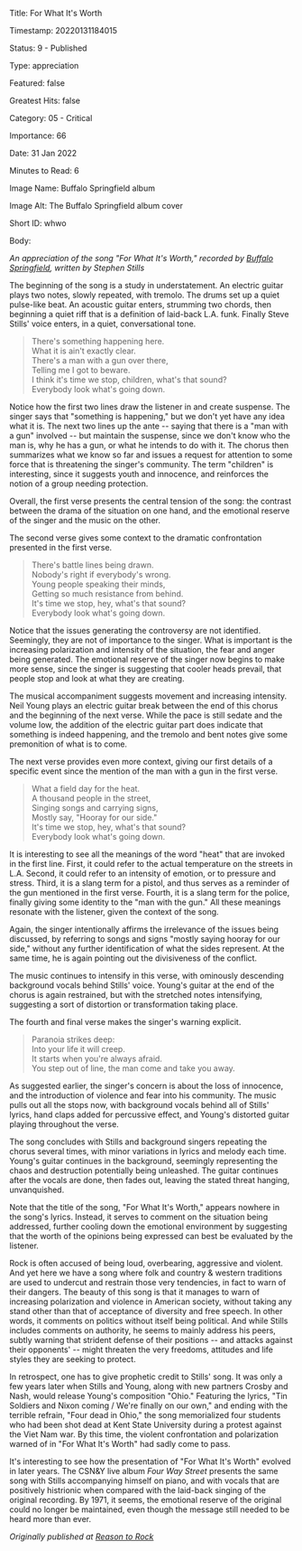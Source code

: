 Title:  For What It's Worth

Timestamp: 20220131184015

Status: 9 - Published

Type:   appreciation

Featured: false

Greatest Hits: false

Category: 05 - Critical

Importance: 66

Date:   31 Jan 2022

Minutes to Read: 6

Image Name: Buffalo Springfield album

Image Alt: The Buffalo Springfield album cover

Short ID: whwo

Body:

*An appreciation of the song "For What It's Worth," recorded by [Buffalo Springfield](https://reasontorock/artists/buffalo_springfield.html),  written by Stephen Stills*

The beginning of the song is a study in understatement. An electric guitar plays two notes, slowly repeated, with tremolo. The drums set up a quiet pulse-like beat. An acoustic guitar enters, strumming two chords, then beginning a quiet riff that is a definition of laid-back L.A. funk. Finally Steve Stills' voice enters, in a quiet, conversational tone.

> There's something happening here.  
> What it is ain't exactly clear.  
> There's a man with a gun over there,  
> Telling me I got to beware.  
> I think it's time we stop, children, what's that sound?  
> Everybody look what's going down.  

Notice how the first two lines draw the listener in and create suspense. The singer says that "something is happening," but we don't yet have any idea what it is. The next two lines up the ante -- saying that there is a "man with a gun" involved -- but maintain the suspense, since we don't know who the man is, why he has a gun, or what he intends to do with it. The chorus then summarizes what we know so far and issues a request for attention to some force that is threatening the singer's community. The term "children" is interesting, since it suggests youth and innocence, and reinforces the notion of a group needing protection. 

Overall, the first verse presents the central tension of the song: the contrast between the drama of the situation on one hand, and the emotional reserve of the singer and the music on the other. 

The second verse gives some context to the dramatic confrontation presented in the first verse. 

> There's battle lines being drawn.  
> Nobody's right if everybody's wrong.  
> Young people speaking their minds,  
> Getting so much resistance from behind.  
> It's time we stop, hey, what's that sound?  
> Everybody look what's going down.  

Notice that the issues generating the controversy are not identified. Seemingly, they are not of importance to the singer. What is important is the increasing polarization and intensity of the situation, the fear and anger being generated. The emotional reserve of the singer now begins to make more sense, since the singer is suggesting that cooler heads prevail, that people stop and look at what they are creating. 

The musical accompaniment suggests movement and increasing intensity. Neil Young plays an electric guitar break between the end of this chorus and the beginning of the next verse. While the pace is still sedate and the volume low, the addition of the electric guitar part does indicate that something is indeed happening, and the tremolo and bent notes give some premonition of what is to come. 

The next verse provides even more context, giving our first details of a specific event since the mention of the man with a gun in the first verse. 

> What a field day for the heat.  
> A thousand people in the street,  
> Singing songs and carrying signs,  
> Mostly say, "Hooray for our side."  
> It's time we stop, hey, what's that sound?  
> Everybody look what's going down.  

It is interesting to see all the meanings of the word "heat" that are invoked in the first line. First, it could refer to the actual temperature on the streets in L.A. Second, it could refer to an intensity of emotion, or to pressure and stress. Third, it is a slang term for a pistol, and thus serves as a reminder of the gun mentioned in the first verse. Fourth, it is a slang term for the police, finally giving some identity to the "man with the gun." All these meanings resonate with the listener, given the context of the song. 

Again, the singer intentionally affirms the irrelevance of the issues being discussed, by referring to songs and signs "mostly saying hooray for our side," without any further identification of what the sides represent. At the same time, he is again pointing out the divisiveness of the conflict. 

The music continues to intensify in this verse, with ominously descending background vocals behind Stills' voice. Young's guitar at the end of the chorus is again restrained, but with the stretched notes intensifying, suggesting a sort of distortion or transformation taking place.

The fourth and final verse makes the singer's warning explicit. 

> Paranoia strikes deep:  
> Into your life it will creep.  
> It starts when you're always afraid.  
> You step out of line, the man come and take you away.  

As suggested earlier, the singer's concern is about the loss of innocence, and the introduction of violence and fear into his community. The music pulls out all the stops now, with background vocals behind all of Stills' lyrics, hand claps added for percussive effect, and Young's distorted guitar playing throughout the verse. 

The song concludes with Stills and background singers repeating the chorus several times, with minor variations in lyrics and melody each time. Young's guitar continues in the background, seemingly representing the chaos and destruction potentially being unleashed. The guitar continues after the vocals are done, then fades out, leaving the stated threat hanging, unvanquished. 

Note that the title of the song, "For What It's Worth," appears nowhere in the song's lyrics. Instead, it serves to comment on the situation being addressed, further cooling down the emotional environment by suggesting that the worth of the opinions being expressed can best be evaluated by the listener. 

Rock is often accused of being loud, overbearing, aggressive and violent. And yet here we have a song where folk and country & western traditions are used to undercut and restrain those very tendencies, in fact to warn of their dangers. The beauty of this song is that it manages to warn of increasing polarization and violence in American society, without taking any stand other than that of acceptance of diversity and free speech. In other words, it comments on politics without itself being political. And while Stills includes comments on authority, he seems to mainly address his peers, subtly warning that strident defense of their positions -- and attacks against their opponents' -- might threaten the very freedoms, attitudes and life styles they are seeking to protect.

In retrospect, one has to give prophetic credit to Stills' song. It was only a few years later when Stills and Young, along with new partners Crosby and Nash, would release Young's composition "Ohio." Featuring the lyrics, "Tin Soldiers and Nixon coming / We're finally on our own," and ending with the terrible refrain, "Four dead in Ohio," the song memorialized four students who had been shot dead at Kent State University during a protest against the Viet Nam war. By this time, the violent confrontation and polarization warned of in "For What It's Worth" had sadly come to pass. 

It's interesting to see how the presentation of "For What It's Worth" evolved in later years. The CSN&Y live album *Four Way Street* presents the same song with Stills accompanying himself on piano, and with vocals that are positively histrionic when compared with the laid-back singing of the original recording. By 1971, it seems, the emotional reserve of the original could no longer be maintained, even though the message still needed to be heard more than ever. 

*Originally published at [Reason to Rock](https://www.reasontorock.com/tracks/for_what_its_worth.html)*
